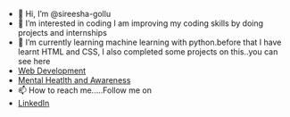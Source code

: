 - 👋 Hi, I’m @sireesha-gollu
- 👀 I’m interested in coding I am improving my coding skills by doing projects and internships
- 🌱 I’m currently learning machine learning with python.before that I have learnt HTML and CSS, I also completed some projects on this..you can see here <li><a href="https://github.com/sireesha-gollu/web-development.github.io">Web Development</a><li><a href="https://github.com/sireesha-gollu/Hackon2.0">Mental Heatlth and Awareness</a>
- 📫 How to reach me.....Follow me on<li><a href="https://www.linkedin.com/in/sireesha-gollu-30a2161ab/">LinkedIn</a>

<!---
sireesha-gollu/sireesha-gollu is a ✨ special ✨ repository because its `README.md` (this file) appears on your GitHub profile.
You can click the Preview link to take a look at your changes.
--->
